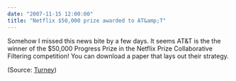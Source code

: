 ```yaml
---
date: "2007-11-15 12:00:00"
title: "Netflix $50,000 prize awarded to AT&amp;T"
---
```




Somehow I missed this news bite by a few days. It seems AT&#038;T is the the winner of the $50,000 Progress Prize in the Netflix Prize Collaborative Filtering competition! You can download a paper that lays out their strategy.

(Source: [Turney](http://www.apperceptual.com/))

